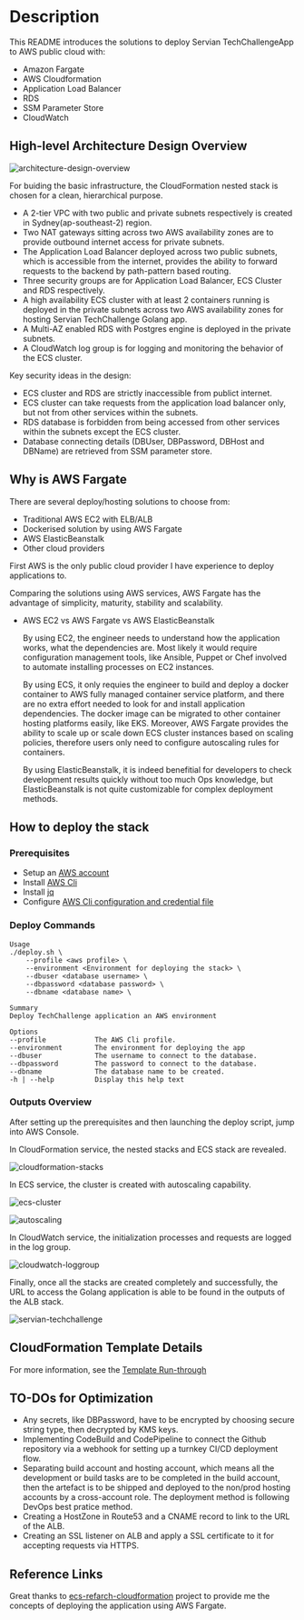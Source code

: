 # Description

This README introduces the solutions to deploy Servian TechChallengeApp to AWS public cloud with:
 - Amazon Fargate
 - AWS Cloudformation
 - Application Load Balancer
 - RDS
 - SSM Parameter Store
 - CloudWatch

## High-level Architecture Design Overview

![architecture-design-overview](docs/images/architecture-design-overview.png)

For buiding the basic infrastructure, the CloudFormation nested stack is chosen for a clean, hierarchical purpose.
 
 - A 2-tier VPC with two public and private subnets respectively is created in Sydney(ap-southeast-2) region.
 - Two NAT gateways sitting across two AWS availability zones are to provide outbound internet access for private subnets.
 - The Application Load Balancer deployed across two public subnets, which is accessible from the internet, provides the ability to forward requests to the backend by path-pattern based routing.
 - Three security groups are for Application Load Balancer, ECS Cluster and RDS respectively.
 - A high availability ECS cluster with at least 2 containers running is deployed in the private subnets across two AWS availability zones for hosting Servian TechChallenge Golang app.
 - A Multi-AZ enabled RDS with Postgres engine is deployed in the private subnets.
 - A CloudWatch log group is for logging and monitoring the behavior of the ECS cluster.

Key security ideas in the design:

 - ECS cluster and RDS are strictly inaccessible from publict internet.
 - ECS cluster can take requests from the application load balancer only, but not from other services within the subnets.
 - RDS database is forbidden from being accessed from other services within the subnets except the ECS cluster.
 - Database connecting details (DBUser, DBPassword, DBHost and DBName) are retrieved from SSM parameter store. 

## Why is AWS Fargate

There are several deploy/hosting solutions to choose from:

 - Traditional AWS EC2 with ELB/ALB
 - Dockerised solution by using AWS Fargate
 - AWS ElasticBeanstalk
 - Other cloud providers

First AWS is the only public cloud provider I have experience to deploy applications to.

Comparing the solutions using AWS services, AWS Fargate has the advantage of simplicity, maturity, stability and scalability.

 - AWS EC2 vs AWS Fargate vs AWS ElasticBeanstalk

   By using EC2, the engineer needs to understand how the application works, what the dependencies are. Most likely it would require configuration management tools, like Ansible, Puppet or Chef involved to automate installing processes on EC2 instances.

   By using ECS, it only requies the engineer to build and deploy a docker container to AWS fully managed container service platform, and there are no extra effort needed to look for and install application dependencies. The docker image can be migrated to other container hosting platforms easily, like EKS. Moreover, AWS Fargate provides the ability to scale up or scale down ECS cluster instances based on scaling policies, therefore users only need to configure autoscaling rules for containers.

   By using ElasticBeanstalk, it is indeed benefitial for developers to check development results quickly without too much Ops knowledge, but ElasticBeanstalk is not quite customizable for complex deployment methods.
 
## How to deploy the stack

### Prerequisites

 - Setup an [AWS account](https://aws.amazon.com/premiumsupport/knowledge-center/create-and-activate-aws-account/)
 - Install [AWS Cli](https://docs.aws.amazon.com/cli/latest/userguide/install-cliv2.html)
 - Install [jq](https://stedolan.github.io/jq/download/)
 - Configure [AWS Cli configuration and credential file](https://docs.aws.amazon.com/cli/latest/userguide/cli-configure-files.html)

### Deploy Commands

```
Usage
./deploy.sh \
    --profile <aws profile> \
    --environment <Environment for deploying the stack> \
    --dbuser <database username> \
    --dbpassword <database password> \
    --dbname <database name> \

Summary
Deploy TechChallenge application an AWS environment

Options
--profile            The AWS Cli profile.
--environment        The environment for deploying the app
--dbuser             The username to connect to the database.
--dbpassword         The password to connect to the database.
--dbname             The database name to be created.
-h | --help          Display this help text
```

### Outputs Overview

After setting up the prerequisites and then launching the deploy script, jump into AWS Console.

In CloudFormation service, the nested stacks and ECS stack are revealed.

![cloudformation-stacks](docs/images/cfn_stacks.png)

In ECS service, the cluster is created with autoscaling capability.

![ecs-cluster](docs/images/ecs_cluster.png)

![autoscaling](docs/images/autoscaling.png)

In CloudWatch service, the initialization processes and requests are logged in the log group.

![cloudwatch-loggroup](docs/images/cw_logs.png)

Finally, once all the stacks are created completely and successfully, the URL to access the Golang application is able to be found in the outputs of the ALB stack.

![servian-techchallenge](docs/images/output.png)

## CloudFormation Template Details

For more information, see the [Template Run-through](docs/CfnTemplate.md)

## TO-DOs for Optimization

 - Any secrets, like DBPassword, have to be encrypted by choosing secure string type, then decrypted by KMS keys.
 - Implementing CodeBuild and CodePipeline to connect the Github repository via a webhook for setting up a turnkey CI/CD deployment flow.
 - Separating build account and hosting account, which means all the development or build tasks are to be completed in the build account, then the artefact is to be shipped and deployed to the non/prod hosting accounts by a cross-account role. The deployment method is following DevOps best pratice method.
 - Creating a HostZone in Route53 and a CNAME record to link to the URL of the ALB.
 - Creating an SSL listener on ALB and apply a SSL certificate to it for accepting requests via HTTPS.

## Reference Links

Great thanks to [ecs-refarch-cloudformation](https://github.com/aws-samples/ecs-refarch-cloudformation) project to provide me the concepts of deploying the application using AWS Fargate.
